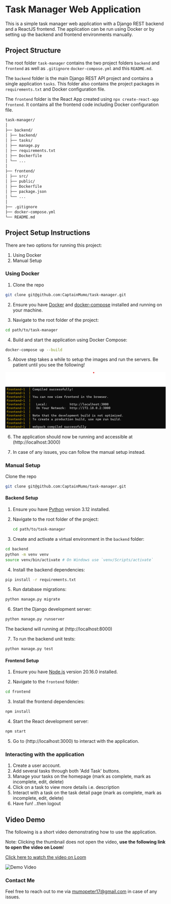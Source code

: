 # Task Manager Web Application

This is a simple task manager web application with a Django REST backend and a ReactJS frontend. The application can be run using Docker or by setting up the backend and frontend environments manually.

## Project Structure

The root folder `task-manager` contains the two project folders `backend` and `frontend` as well as `.gitignore` `docker-compose.yml` and this `README.md`.

The `backend` folder is the main Django REST API project and contains a single application `tasks`. This folder also contains the project packages in `requirements.txt` and Docker configuration file.

The `frontend` folder is the React App created using `npx create-react-app frontend`. It contains all the frontend code including Docker configuration file.

```
task-manager/
│
├── backend/
│ ├── backend/
│ ├── tasks/
│ ├── manage.py
│ ├── requirements.txt
│ ├── Dockerfile
│ └── ...
│
├── frontend/
│ ├── src/
│ ├── public/
│ ├── Dockerfile
│ ├── package.json
│ └── ...
│
├── .gitignore
├── docker-compose.yml
└── README.md
```

## Project Setup Instructions

There are two options for running this project:

1. Using Docker
2. Manual Setup

### Using Docker

1. Clone the repo

```bash
git clone git@github.com:CaptainMumo/task-manager.git
```

2. Ensure you have [Docker](https://www.docker.com/get-started) and [docker-compose](https://docs.docker.com/compose/install/) installed and running on your machine.

3. Navigate to the root folder of the project:

```bash
cd path/to/task-manager
```

4. Build and start the application using Docker Compose:

```bash
docker-compose up --build
```

5. Above step takes a while to setup the images and run the servers. Be patient until you see the following!

![alt text](image.png)

6. The application should now be running and accessible at (http://localhost:3000)

7. In case of any issues, you can follow the manual setup instead.

### Manual Setup

Clone the repo

```bash
git clone git@github.com:CaptainMumo/task-manager.git
```

#### Backend Setup

1. Ensure you have [Python](https://www.python.org/) version 3.12 installed.

2. Navigate to the root folder of the project:

   ```bash
   cd path/to/task-manager
   ```

3. Create and activate a virtual environment in the `backend` folder:

```bash
cd backend
python -m venv venv
source venv/bin/activate # On Windows use `venv/Scripts/activate`
```

4. Install the backend dependencies:

```bash
pip install -r requirements.txt
```

5. Run database migrations:

```bash
python manage.py migrate
```

6. Start the Django development server:

```bash
python manage.py runserver
```

The backend will running at (http://localhost:8000)

7. To run the backend unit tests:

```bash
python manage.py test
```

#### Frontend Setup

1. Ensure you have [Node.js](https://nodejs.org/) version 20.16.0 installed.

2. Navigate to the `frontend` folder:

```bash
cd frontend
```

3. Install the frontend dependencies:

```bash
npm install
```

4. Start the React development server:

```bash
npm start
```

5. Go to (http://localhost:3000) to interact with the application. 

### Interacting with the application

1. Create a user account.
2. Add several tasks through both 'Add Task' buttons.
3. Manage your tasks on the homepage (mark as complete, mark as incomplete, edit, delete)
4. Click on a task to view more details i.e. description
5. Interact with a task on the task detail page (mark as complete, mark as incomplete, edit, delete)
6. Have fun! ..then logout

## Video Demo
The following is a short video demonstrating how to use the application.

Note: Clicking the thumbnail does not open the video, **use the following link to open the video on Loom**!

[Click here to watch the video on Loom](https://www.loom.com/share/d43e8fc5cc6e42089406b8e75d94f24c?sid=b237b1db-023b-4008-9c8a-80da6a07ec84)

![Demo Video](https://cdn.loom.com/sessions/thumbnails/d43e8fc5cc6e42089406b8e75d94f24c-d5d4dff0d1cb59eb-full-play.gif)

### Contact Me
Feel free to reach out to me via mumopeter17@gmail.com in case of any issues.
